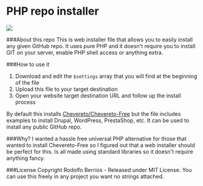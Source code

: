 PHP repo installer
=

<img src="https://chevereto.com/src/img/screens/extra/web-installer.jpg">

###About this repo
This is web installer file that allows you to easily install any given GitHub repo. It uses pure PHP and it doesn't require you to install GIT on your server, enable PHP shell access or anything extra.

###How to use it
1. Download and edit the `$settings` array that you will find at the beginning of the file
2. Upload this file to your target destination
3. Open your website target destination URL and follow up the install process

By default this installs [Chevereto/Chevereto-Free](https://github.com/Chevereto/Chevereto-Free) but the file includes examples to install Drupal, WordPress, PrestaShop, etc. It can be used to install any public GitHub repo.

###Why?
I wanted a hassle free universal PHP alternative for those that wanted to install Chevereto-Free so I figured out that a web installer should be perfect for this. Is all made using standard libraries so it doesn't require anything fancy.

###License
Copyright Rodolfo Berríos - Released under MIT License. You can use this freely in any project you want no strings attached.

